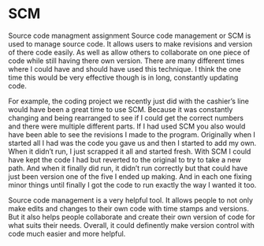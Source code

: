 # SCM
Source code managment assignment
  Source code management or SCM is used to manage source code. It allows users to make revisions and version of there code easily. As well as allow others to collaborate on one piece of code while still having there own version. There are many different times where I could have and should have used this technique. I think the one time this would be very effective though is in long, constantly updating code.

  For example, the coding project we recently just did with the cashier’s line would have been a great time to use SCM. Because it was constantly changing and being rearranged to see if I could get the correct numbers and there were multiple different parts. If I had used SCM you also would have been able to see the revisions I made to the program. Originally when I started all I had was the code you gave us and then I started to add my own. When it didn’t run, I just scrapped it all and started fresh. With SCM I could have kept the code I had but reverted to the original to try to take a new path. And when it finally did run, it didn’t run correctly but that could have just been version one of the five I ended up making. And in each one fixing minor things until finally I got the code to run exactly the way I wanted it too. 

  Source code management is a very helpful tool. It allows people to not only make edits and changes to their own code with time stamps and versions. But it also helps people collaborate and create their own version of code for what suits their needs. Overall, it could definently make version control with code much easier and more helpful.

